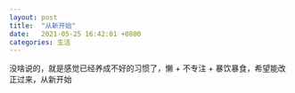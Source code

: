 ```yaml
---
layout: post
title:  "从新开始"
date:   2021-05-25 16:42:01 +0800
categories: 生活
---
```

  没啥说的，就是感觉已经养成不好的习惯了，懒 + 不专注 + 暴饮暴食，希望能改正过来，从新开始

